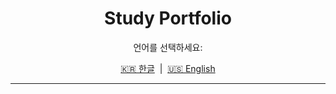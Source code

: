 <!-- 루트 README.md -->

<div align="center">

# Study Portfolio

</div>

<p align="center">
  언어를 선택하세요:
</p>

<p align="center">
  <a href="ko/README.md">🇰🇷 한글</a> &nbsp;|&nbsp;
  <a href="en/README.md">🇺🇸 English</a>
</p>

---

